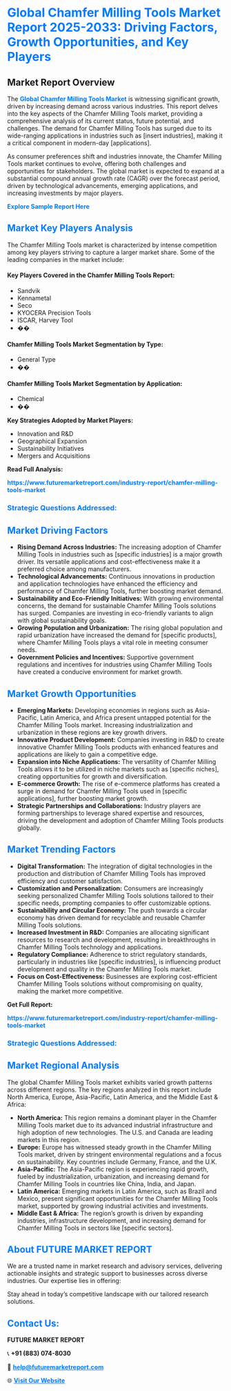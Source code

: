 <h1 style="color: #007BFF;">Global Chamfer Milling Tools Market Report 2025-2033: Driving Factors, Growth Opportunities, and Key Players</h1>

<section id="overview">
<h2>Market Report Overview</h2>
<p>The <a href="https://www.futuremarketreport.com/industry-report/chamfer-milling-tools-market" style="color: #007BFF; text-decoration: none;"><strong>Global Chamfer Milling Tools Market</strong></a> is witnessing significant growth, driven by increasing demand across various industries. This report delves into the key aspects of the Chamfer Milling Tools market, providing a comprehensive analysis of its current status, future potential, and challenges. The demand for Chamfer Milling Tools has surged due to its wide-ranging applications in industries such as [insert industries], making it a critical component in modern-day [applications].</p>
<p>As consumer preferences shift and industries innovate, the Chamfer Milling Tools market continues to evolve, offering both challenges and opportunities for stakeholders. The global market is expected to expand at a substantial compound annual growth rate (CAGR) over the forecast period, driven by technological advancements, emerging applications, and increasing investments by major players.</p>
</section>

<section id="overview">
<p><a href="https://www.futuremarketreport.com/request-sample/reportId=113699" style="color: #007BFF; text-decoration: none;"><strong>Explore Sample Report Here</strong></a></p>
</section>

<section id="key-players">
<h2 style="color: #007BFF;">Market Key Players Analysis</h2>
<p>The Chamfer Milling Tools market is characterized by intense competition among key players striving to capture a larger market share. Some of the leading companies in the market include:</p>
<h4>Key Players Covered in the Chamfer Milling Tools Report:</h4>
<ul><li>Sandvik</li><li>Kennametal</li><li>Seco</li><li>KYOCERA Precision Tools</li><li>ISCAR, Harvey Tool</li><li>��</li></ul>
<h4>Chamfer Milling Tools Market Segmentation by Type:</h4>
<ul><li>General Type</li><li>��</li></ul>

<h4>Chamfer Milling Tools Market Segmentation by Application:</h4>
<ul><li>Chemical</li><li>��</li></ul>
<p><strong>Key Strategies Adopted by Market Players:</strong></p>
<ul>
<li>Innovation and R&D</li>
<li>Geographical Expansion</li>
<li>Sustainability Initiatives</li>
<li>Mergers and Acquisitions</li>
</ul>
</section>

<section>
<p><strong>Read Full Analysis: </strong></p><a href="https://www.futuremarketreport.com/industry-report/chamfer-milling-tools-market" style="color: #007BFF; text-decoration: none;"><strong>https://www.futuremarketreport.com/industry-report/chamfer-milling-tools-market</strong></a>
<h3 style="color: #007BFF;">Strategic Questions Addressed:</h3>
</section>

<section id="driving-factors">
<h2 style="color: #007BFF;">Market Driving Factors</h2>
<ul>
<li><strong>Rising Demand Across Industries:</strong> The increasing adoption of Chamfer Milling Tools in industries such as [specific industries] is a major growth driver. Its versatile applications and cost-effectiveness make it a preferred choice among manufacturers.</li>
<li><strong>Technological Advancements:</strong> Continuous innovations in production and application technologies have enhanced the efficiency and performance of Chamfer Milling Tools, further boosting market demand.</li>
<li><strong>Sustainability and Eco-Friendly Initiatives:</strong> With growing environmental concerns, the demand for sustainable Chamfer Milling Tools solutions has surged. Companies are investing in eco-friendly variants to align with global sustainability goals.</li>
<li><strong>Growing Population and Urbanization:</strong> The rising global population and rapid urbanization have increased the demand for [specific products], where Chamfer Milling Tools plays a vital role in meeting consumer needs.</li>
<li><strong>Government Policies and Incentives:</strong> Supportive government regulations and incentives for industries using Chamfer Milling Tools have created a conducive environment for market growth.</li>
</ul>
</section>

<section id="growth-opportunities">
<h2 style="color: #007BFF;">Market Growth Opportunities</h2>
<ul>
<li><strong>Emerging Markets:</strong> Developing economies in regions such as Asia-Pacific, Latin America, and Africa present untapped potential for the Chamfer Milling Tools market. Increasing industrialization and urbanization in these regions are key growth drivers.</li>
<li><strong>Innovative Product Development:</strong> Companies investing in R&D to create innovative Chamfer Milling Tools products with enhanced features and applications are likely to gain a competitive edge.</li>
<li><strong>Expansion into Niche Applications:</strong> The versatility of Chamfer Milling Tools allows it to be utilized in niche markets such as [specific niches], creating opportunities for growth and diversification.</li>
<li><strong>E-commerce Growth:</strong> The rise of e-commerce platforms has created a surge in demand for Chamfer Milling Tools used in [specific applications], further boosting market growth.</li>
<li><strong>Strategic Partnerships and Collaborations:</strong> Industry players are forming partnerships to leverage shared expertise and resources, driving the development and adoption of Chamfer Milling Tools products globally.</li>
</ul>
</section>

<section id="trending-factors">
<h2 style="color: #007BFF;">Market Trending Factors</h2>
<ul>
<li><strong>Digital Transformation:</strong> The integration of digital technologies in the production and distribution of Chamfer Milling Tools has improved efficiency and customer satisfaction.</li>
<li><strong>Customization and Personalization:</strong> Consumers are increasingly seeking personalized Chamfer Milling Tools solutions tailored to their specific needs, prompting companies to offer customizable options.</li>
<li><strong>Sustainability and Circular Economy:</strong> The push towards a circular economy has driven demand for recyclable and reusable Chamfer Milling Tools solutions.</li>
<li><strong>Increased Investment in R&D:</strong> Companies are allocating significant resources to research and development, resulting in breakthroughs in Chamfer Milling Tools technology and applications.</li>
<li><strong>Regulatory Compliance:</strong> Adherence to strict regulatory standards, particularly in industries like [specific industries], is influencing product development and quality in the Chamfer Milling Tools market.</li>
<li><strong>Focus on Cost-Effectiveness:</strong> Businesses are exploring cost-efficient Chamfer Milling Tools solutions without compromising on quality, making the market more competitive.</li>
</ul>
</section>

<section>
<p><strong>Get Full Report: </strong></p><a href="https://www.futuremarketreport.com/industry-report/chamfer-milling-tools-market" style="color: #007BFF; text-decoration: none;"><strong>https://www.futuremarketreport.com/industry-report/chamfer-milling-tools-market</strong></a>
<h3 style="color: #007BFF;">Strategic Questions Addressed:</h3>
</section>


<section id="regional-analysis">
<h2 style="color: #007BFF;">Market Regional Analysis</h2>
<p>The global Chamfer Milling Tools market exhibits varied growth patterns across different regions. The key regions analyzed in this report include North America, Europe, Asia-Pacific, Latin America, and the Middle East & Africa:</p>
<ul>
<li><strong>North America:</strong> This region remains a dominant player in the Chamfer Milling Tools market due to its advanced industrial infrastructure and high adoption of new technologies. The U.S. and Canada are leading markets in this region.</li>
<li><strong>Europe:</strong> Europe has witnessed steady growth in the Chamfer Milling Tools market, driven by stringent environmental regulations and a focus on sustainability. Key countries include Germany, France, and the U.K.</li>
<li><strong>Asia-Pacific:</strong> The Asia-Pacific region is experiencing rapid growth, fueled by industrialization, urbanization, and increasing demand for Chamfer Milling Tools in countries like China, India, and Japan.</li>
<li><strong>Latin America:</strong> Emerging markets in Latin America, such as Brazil and Mexico, present significant opportunities for the Chamfer Milling Tools market, supported by growing industrial activities and investments.</li>
<li><strong>Middle East & Africa:</strong> The region’s growth is driven by expanding industries, infrastructure development, and increasing demand for Chamfer Milling Tools in sectors like [specific sectors].</li>
</ul>
</section>

<footer>
<h2 style="color: #007BFF;">About FUTURE MARKET REPORT</h2>
<p>We are a trusted name in market research and advisory services, delivering actionable insights and strategic support to businesses across diverse industries. Our expertise lies in offering:</p>

<p>Stay ahead in today’s competitive landscape with our tailored research solutions.</p>

<h2 style="color: #007BFF;">Contact Us:</h2>
<p><strong>FUTURE MARKET REPORT</strong></p>
<p>📞 <strong>+91 (883) 074-8030</strong></p>
<p>📧 <strong><a href="mailto:help@futuremarketreport.com" style="color: #007BFF;">help@futuremarketreport.com</a></strong></p>
<p>🌐 <strong><a href="https://www.futuremarketreport.com/" style="color: #007BFF;">Visit Our Website</a></strong></p>
</footer>